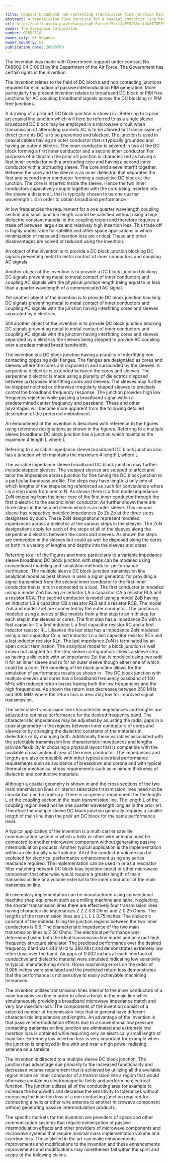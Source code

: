 ```yaml
---

title: Compact broadband non-contacting transmission line junction having inter-fitted elements
abstract: A transmission line junction for a coaxial conductor line has mating ends of interfitting cores, sleeves, and dielectrics for communicating broadband signals through the junction that blocks DC currents and voltages, the junction maintaining a quarter wavelength junction length for high frequency coupling while providing improved low frequency coupling across the junction.
url: http://patft.uspto.gov/netacgi/nph-Parser?Sect1=PTO2&Sect2=HITOFF&p=1&u=%2Fnetahtml%2FPTO%2Fsearch-adv.htm&r=1&f=G&l=50&d=PALL&S1=07692518&OS=07692518&RS=07692518
owner: The Aerospace Corporation
number: 07692518
owner_city: El Segundo
owner_country: US
publication_date: 20070706
---
```

The invention was made with Government support under contract No. FA8802 04 C 0001 by the Department of the Air Force. The Government has certain rights in the invention.

The invention relates to the field of DC blocks and non contacting junctions required for elimination of passive intermodulation PIM generation. More particularly the present invention relates to broadband DC block or PIM free junctions for AC coupling broadband signals across the DC blocking or PIM free junctions.

A drawing of a prior art DC block junction is shown in . Referring to a prior art coaxial line junction which will here be referred to as a single sleeve broadband DC block may be employed in a microwave circuit when transmission of alternating currents AC is to be allowed but transmission of direct currents DC is to be prevented and blocked. The junction is used in coaxial cables having an outer conductor that is typically grounded and having an outer dielectric. The inner conductor is severed in two at the DC block forming a first inner conductor and a second inner conductor. For purposes of distinction the prior art junction is characterized as having a first inner conductor with a protruding core and having a second inner conductor with a protruding sleeve. The core and sleeve interfit together. Between the core and the sleeve is an inner dielectric that separates the first and second inner conductor forming a capacitive DC block at the junction. The core is inserted inside the sleeve. Hence the two inner conductors capacitively couple together with the core being inserted into the sleeve a distance L that is typically chosen to be one quarter wavelength L 4 in order to obtain broadband performance.

At low frequencies the requirement for a one quarter wavelength coupling section and small junction length cannot be satisfied without using a high dielectric constant material in the coupling region and therefore requires a trade off between large size and relatively high insertion loss. This trade off is highly undesirable for satellite and other space applications in which minimization of mass and insertion loss are critical. These and other disadvantages are solved or reduced using the invention.

An object of the invention is to provide a DC block junction blocking DC signals preventing metal to metal contact of inner conductors and coupling AC signals

Another object of the invention is to provide a DC block junction blocking DC signals preventing metal to metal contact of inner conductors and coupling AC signals with the physical junction length being equal to or less than a quarter wavelength of a communicated AC signal.

Yet another object of the invention is to provide DC block junction blocking DC signals preventing metal to metal contact of inner conductors and coupling AC signals with the junction having interfitting cores and sleeves separated by dielectrics.

Still another object of the invention is to provide DC block junction blocking DC signals preventing metal to metal contact of inner conductors and coupling AC signals with the junction having interfitting cores and sleeves separated by dielectrics the sleeves being stepped to provide AC coupling over a predetermined broad bandwidth.

The invention is a DC block junction having a plurality of interfitting non contacting opposing axial flanges. The flanges are designated as cores and sleeves where the cores are disposed in and surrounded by the sleeves. A serpentine dielectric is extended between the cores and sleeves. The serpentine dielectric is made using a plurality of dielectrics disposed between juxtaposed interfitting cores and sleeves. The sleeves may further be stepped notched or otherwise irregularly shaped sleeves to precisely control the broadband frequency response. The junction provides high low frequency rejection while passing a broadband signal within a predetermined center frequency and passband. These and other advantages will become more apparent from the following detailed description of the preferred embodiment.

An embodiment of the invention is described with reference to the figures using reference designations as shown in the figures. Referring to a multiple sleeve broadband DC block junction has a junction which maintains the maximum 4 length L where L 

Referring to a variable impedance sleeve broadband DC block junction also has a junction which maintains the maximum 4 length L where L 

The variable impedance sleeve broadband DC block junction may further include stepped sleeves. The stepped sleeves are stepped to affect and tailor the impedance across junction for fine tuning the DC block junction to a particular bandpass profile. The steps may have length Li only one of which lengths of the steps being referenced as such for convenience where i is a step index from one to N. As shown there is a first model impedance ZoN extending from the inner core of the first inner conductor through the first dielectric to the second inner conductor. As further shown there are three steps in the second sleeve which is an outer sleeve. This second sleeve has respective modeled impedances Zo Zo Zo at the three steps designated by such. These ZoN designations represent modeled impedances across a dielectric at the various steps in the sleeves. The ZoN designations apply for each of the steps of all of the sleeves along the serpentine dielectric between the cores and sleeves. As shown the steps are embedded in the sleeves but could as well be disposed along the cores or both in a variety of lengths and depths into the sleeves and cores.

Referring to all of the Figures and more particularly to a variable impedance sleeve broadband DC block junction with steps can be modeled using conventional modeling and simulation methods for performance verification. The multiple sleeve DC block junction transmission line analytical model as best shown in uses a signal generator for providing a signal transmitted from the second inner conductor to the first inner conductor that is in turn connected to a load. The first conductor is modeled using a model ZoA having an inductor LA a capacitor CA a resistor RLA and a resistor RCA. The second conductor is model using a model ZoB having an inductor LB a capacitor CB a resistor RLB and a resistor RCB. The model ZoA and model ZoB are connected by the outer conductor. The junction is modeled using a series of like models from a first step to an n th step for each step in the sleeves or cores. The first step has a impedance Zo with a first capacitor C a first inductor L a first capacitor resistor RC and a first inductor resistor RL. Likewise the last step has a impedance ZoN modeled using a last capacitor Cn a last inductor Ln a last capacitor resistor RCn and a last inductor resistor RLn. The last impedance ZoN is terminated by an open circuit termination. The analytical model for a block junction is well known but adapted for the step sleeve configuration. shows a sleeve step as having a dielectric with an impedance Zoi that is modeled using two radii ri for an inner sleeve and ro for an outer sleeve though either one of which could be a core. The modeling of the block junction allows for the simulation of performance results as shown in . The DC block junction with multiple sleeves and cores has a broadband frequency passband of 140 MHz with reduced return losses having both the low frequencies and the high frequencies. As shown the return loss decreases between 250 MHz and 300 MHz where the return loss is desirably low for improved signal transmission.

The selectable transmission line characteristic impedances and lengths are adjusted to optimize performance for the desired frequency band. The characteristic impedances may be adjusted by adjusting the radial gaps in a coaxial geometry in the regions between inner conductors of cores and sleeves or by changing the dielectric constants of the materials in dielectrics or by changing both. Additionally these variables associated with the selectable transmission line characteristic impedances and lengths provide flexibility in choosing a physical layout that is compatible with the available cross sectional area of the inner conductor. The impedances and lengths are also compatible with other typical electrical performance requirements such as avoidance of breakdown and corona and with typical thermal or mechanical stress requirements such as minimum thickness of dielectric and conductive materials.

Although a coaxial geometry is shown in and the cross sections of the two main transmission lines or interior selectable transmission lines need not be circular but can be arbitrary. There is no general requirement for the length L of the coupling section in the main transmission line. The length L of the coupling region need not be one quarter wavelength long as in the prior art. Therefore the multiple sleeve DC block junction generally requires a smaller length of main line than the prior art DC block for the same performance level.

A typical application of the invention is a multi carrier satellite communication system in which a helix or other wire antenna must be connected to another microwave component without generating passive intermodulation products. Another typical application is the implementation within an electrically small volume. All of the conductor volume can be exploited for electrical performance enhancement using any series reactance required. The implementation can be used in or as a resonator filter matching network DC block bias injection circuit or other microwave component that otherwise would require a greater length of main transmission line or a volume external to the inner conductor of the main transmission line.

An exemplary implementation can be manufactured using conventional machine shop equipment such as a milling machine and lathe. Neglecting the shorter transmission lines there are effectively four transmission lines having characteristic impedances Z Z Z 0.8 Ohms and Z 0.25 Ohms. The lengths of the transmission lines are L L L L 0.75 inches. The dielectric constant of the material filling the junction regions between the two inner conductors is 9.6. The characteristic impedance of the two main transmission lines is Z 50 Ohms. The electrical performance was determined using both the ideal transmission line model and an exact high frequency structure simulator. The predicted performance over the desired frequency band was 240 MHz to 380 MHz and demonstrates extremely low return loss over the band. Air gaps of 0.002 inches at each interface of conductive and dielectric material were simulated indicating low sensitivity to typical manufacturing errors. Gross machining errors on the order of 0.005 inches were simulated and the predicted return loss demonstrates that the performance is not sensitive to easily achievable machining tolerances.

The invention utilizes transmission lines interior to the inner conductors of a main transmission line in order to allow a break in the main line while simultaneously providing a broadband microwave impedance match and very low insertion loss. The components of the invention consist of a selected number of transmission lines that in general have different characteristic impedances and lengths. An advantage of the invention is that passive intermodulation effects due to a conventional low pressure contacting transmission line junction are eliminated and extremely low insertion loss is obtained while requiring only an electrically small length of main line. Extremely low insertion loss is very important for example when the junction is employed in line with and near a high power radiating antenna on a satellite.

The invention is directed to a multiple sleeve DC block junction. The junction has advantage due primarily to the increased functionality and decreased volume requirement that is achieved by utilizing all the available region inside an inner conductor of a transmission line a region that would otherwise contain no electromagnetic fields and perform no electrical function. The junction utilizes all of the conducting area for example to increase the bandwidth and decrease the sensitivity to tolerances without increasing the insertion loss of a non contacting junction required for connecting a helix or other wire antenna to another microwave component without generating passive intermodulation products.

The specific markets for the invention are providers of space and other communication systems that require minimization of passive intermodulation effects and other providers of microwave components and microwave systems that require minimal mass implementation volume and insertion loss. Those skilled in the art can make enhancements improvements and modifications to the invention and these enhancements improvements and modifications may nonetheless fall within the spirit and scope of the following claims.

